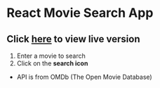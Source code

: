 # React Movie Search App

## Click [here](https://nhaatn.github.io/Movie-Search/) to view live version


1. Enter a movie to search
2. Click on the **search icon**


- API is from OMDb (The Open Movie Database)